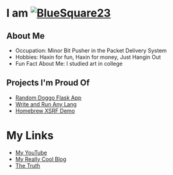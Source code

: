 # I am [![BlueSquare23](https://johnlradford.io/wp-content/uploads/2018/09/cropped-BlueSquare-1-32x32.jpg)](https://bluesquare23.sh/README.md "BlueSquare23")

## About Me 
* Occupation: Minor Bit Pusher in the Packet Delivery System
* Hobbies: Haxin for fun, Haxin for money, Just Hangin Out
* Fun Fact About Me: I studied art in college

## Projects I'm Proud Of
* [Random Doggo Flask App](https://bluesquare23.sh/Web_Development/tree/master/FlaskApp "Doggo Flask App")
* [Write and Run Any Lang](https://bluesquare23.sh/WriteAndRun "Okay, really it only does like 15, but still...")
* [Homebrew XSRF Demo](https://johnlradford.io/2021/08/07/my-homebrew-xsrf-demonstration/ "Haxin Myself") 

# My Links
* [My YouTube](https://www.youtube.com/channel/UCU9dq3widkIqXD40yQsawtA "My YouTube")
* [My Really Cool Blog](https://johnlradford.io/ "johnlradford.io")
* [The Truth](https://tailiens.com/ "Secret Link")
